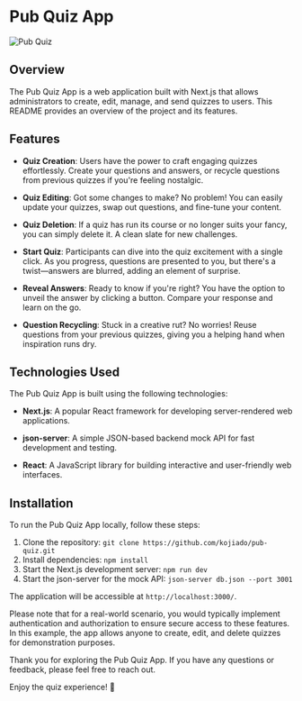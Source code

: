 # Pub Quiz App

![Pub Quiz](https://github.com/kojiado/pub-quiz/assets/127887180/4faea301-5b26-474d-b913-17b813138072)

## Overview

The Pub Quiz App is a web application built with Next.js that allows administrators to create, edit, manage, and send quizzes to users. This README provides an overview of the project and its features.

## Features

- **Quiz Creation**: Users have the power to craft engaging quizzes effortlessly. Create your questions and answers, or recycle questions from previous quizzes if you're feeling nostalgic.

- **Quiz Editing**: Got some changes to make? No problem! You can easily update your quizzes, swap out questions, and fine-tune your content.

- **Quiz Deletion**: If a quiz has run its course or no longer suits your fancy, you can simply delete it. A clean slate for new challenges.

- **Start Quiz**: Participants can dive into the quiz excitement with a single click. As you progress, questions are presented to you, but there's a twist—answers are blurred, adding an element of surprise.

- **Reveal Answers**: Ready to know if you're right? You have the option to unveil the answer by clicking a button. Compare your response and learn on the go.

- **Question Recycling**: Stuck in a creative rut? No worries! Reuse questions from your previous quizzes, giving you a helping hand when inspiration runs dry.

## Technologies Used

The Pub Quiz App is built using the following technologies:

- **Next.js**: A popular React framework for developing server-rendered web applications.

- **json-server**: A simple JSON-based backend mock API for fast development and testing.

- **React**: A JavaScript library for building interactive and user-friendly web interfaces.

## Installation

To run the Pub Quiz App locally, follow these steps:

1. Clone the repository: `git clone https://github.com/kojiado/pub-quiz.git`
2. Install dependencies: `npm install`
3. Start the Next.js development server: `npm run dev`
4. Start the json-server for the mock API: `json-server db.json --port 3001`

The application will be accessible at `http://localhost:3000/`.

Please note that for a real-world scenario, you would typically implement authentication and authorization to ensure secure access to these features. In this example, the app allows anyone to create, edit, and delete quizzes for demonstration purposes.


Thank you for exploring the Pub Quiz App. If you have any questions or feedback, please feel free to reach out.

Enjoy the quiz experience! 🚀
